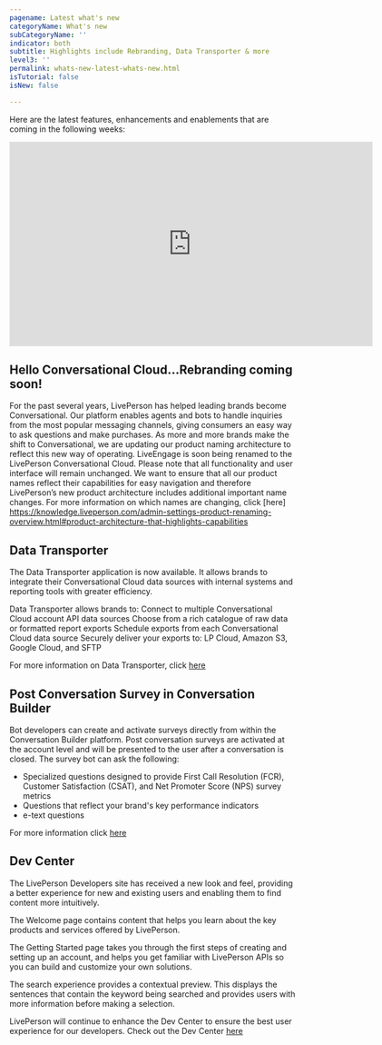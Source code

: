 ```yaml
---
pagename: Latest what's new
categoryName: What's new
subCategoryName: ''
indicator: both
subtitle: Highlights include Rebranding, Data Transporter & more
level3: ''
permalink: whats-new-latest-whats-new.html
isTutorial: false
isNew: false

---
```

Here are the latest features, enhancements and enablements that are coming in the following weeks:
<iframe style="max-width: 750px;" src="https://player.vimeo.com/video/422755774?autoplay=1&loop=1&title=0&byline=0&portrait=0" width="640" height="360" frameborder="0" allow="autoplay; fullscreen" allowfullscreen></iframe>

## Hello Conversational Cloud...Rebranding coming soon!
For the past several years, LivePerson has helped leading brands become Conversational. Our platform enables agents and bots to handle inquiries from the most popular messaging channels, giving consumers an easy way to ask questions and make purchases. As more and more brands make the shift to Conversational, we are updating our product naming architecture to reflect this new way of operating. LiveEngage is soon being renamed to the LivePerson Conversational Cloud. Please note that all functionality and user interface will remain unchanged. We want to ensure that all our product names reflect their capabilities for easy navigation and therefore LivePerson’s new product architecture includes additional important name changes. For more information on which names are changing, click [here] https://knowledge.liveperson.com/admin-settings-product-renaming-overview.html#product-architecture-that-highlights-capabilities

## Data Transporter
The Data Transporter application is now available. It allows brands to integrate their Conversational Cloud data sources with internal systems and reporting tools with greater efficiency.

Data Transporter allows brands to:
Connect to multiple Conversational Cloud account API data sources
Choose from a rich catalogue of raw data or formatted report exports
Schedule exports from each Conversational Cloud data source
Securely deliver your exports to: LP Cloud, Amazon S3, Google Cloud, and SFTP

For more information on Data Transporter, click [here](https://knowledge.liveperson.com/data-reporting-analytics-data-transporter-user-guide.html#how-to-access-data-transporter)

## Post Conversation Survey in Conversation Builder
Bot developers can create and activate surveys directly from within the Conversation Builder platform. Post conversation surveys are activated at the account level and will be presented to the user after a conversation is closed. 
The survey bot can ask the following:
- Specialized questions designed to provide First Call Resolution (FCR), Customer Satisfaction (CSAT), and Net Promoter Score (NPS) survey metrics
- Questions that reflect your brand's key performance indicators
- e-text questions

For more information click [here](https://knowledge.liveperson.com/release-notes-2020-may-week-of-may-18th.html#post-conversation-survey-bots)

## Dev Center
The LivePerson Developers site has received a new look and feel, providing a better experience for new and existing users and enabling them to find content more intuitively.

The Welcome page contains content that helps you learn about the key products and services offered by LivePerson.

The Getting Started page takes you through the first steps of creating and setting up an account, and helps you get familiar with LivePerson APIs so you can build and customize your own solutions.

The search experience provides a contextual preview. This displays the sentences that contain the keyword being searched and provides users with more information before making a selection.

LivePerson will continue to enhance the  Dev Center to ensure the best user experience for our developers. Check out the Dev Center [here](https://developers.liveperson.com/)


